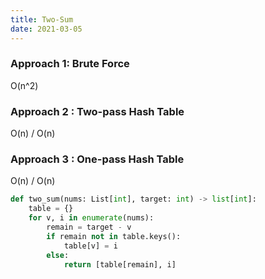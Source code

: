 ```yaml
---
title: Two-Sum
date: 2021-03-05
---
```


### Approach 1: Brute Force
O(n^2)
### Approach 2 : Two-pass Hash Table
O(n) / O(n)
### Approach 3 : One-pass Hash Table
O(n) / O(n) 
<br>

```python
def two_sum(nums: List[int], target: int) -> list[int]:
	table = {}
	for v, i in enumerate(nums):
		remain = target - v
		if remain not in table.keys():
			table[v] = i
		else:
			return [table[remain], i]
```